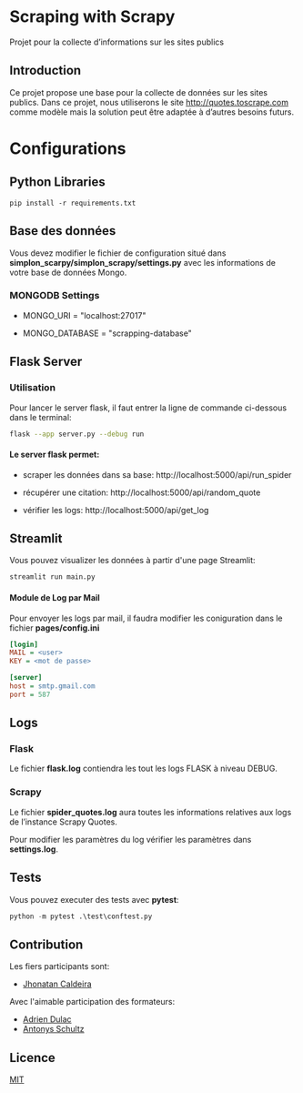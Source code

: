 # Scraping with Scrapy
Projet pour la collecte d’informations sur les sites publics 

## Introduction
Ce projet propose une base pour la collecte de données sur les sites publics. Dans ce projet, nous utiliserons le site http://quotes.toscrape.com comme modèle mais la solution peut être adaptée à d’autres besoins futurs.

# Configurations

## Python Libraries

```pip install -r requirements.txt```

## Base des données
Vous devez modifier le fichier de configuration situé dans __simplon_scarpy/simplon_scrapy/settings.py__ avec les informations de votre base de données Mongo.

### MONGODB Settings
* MONGO_URI = "localhost:27017"

* MONGO_DATABASE = "scrapping-database"

## Flask Server

### Utilisation
Pour lancer le server flask, il faut entrer la ligne de commande ci-dessous dans le terminal:
```sh
flask --app server.py --debug run
```
#### Le server flask permet:

* scraper les données dans sa base:
http://localhost:5000/api/run_spider

* récupérer une citation:
http://localhost:5000/api/random_quote

* vérifier les logs:
http://localhost:5000/api/get_log

## Streamlit
Vous pouvez visualizer les données à partir d'une page Streamlit:
```sh
streamlit run main.py
```

#### Module de Log par Mail
Pour envoyer les logs par mail, il faudra modifier les coniguration dans le 
fichier __pages/config.ini__

```ini
[login]
MAIL = <user>
KEY = <mot de passe>

[server]
host = smtp.gmail.com
port = 587

```

## Logs

### Flask
Le fichier __flask.log__ contiendra les tout les logs FLASK à niveau DEBUG.

### Scrapy
Le fichier __spider_quotes.log__ aura toutes les informations relatives aux logs de l’instance Scrapy Quotes.

Pour modifier les paramètres du log vérifier les paramètres dans __settings.log__.

## Tests

Vous pouvez executer des tests avec __pytest__:

```py 
python -m pytest .\test\conftest.py
```

## Contribution
Les fiers participants sont:
* [Jhonatan Caldeira](https://github.com/JhonatanCaldeira)

Avec l'aimable participation des formateurs:
* [Adrien Dulac](https://github.com/dtrckd)
* [Antonys Schultz](https://github.com/DeVerMyst)

## Licence
[MIT](https://choosealicense.com/licenses/mit/)
